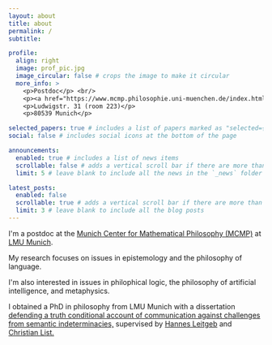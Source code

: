 ```yaml
---
layout: about
title: about
permalink: /
subtitle: 

profile:
  align: right
  image: prof_pic.jpg
  image_circular: false # crops the image to make it circular
  more_info: >
    <p>Postdoc</p> <br/>
    <p><a href="https://www.mcmp.philosophie.uni-muenchen.de/index.html">MCMP</a>, <a href="https://www.lmu.de/de/index.html">LMU Munich</a></p>
    <p>Ludwigstr. 31 (room 223)</p>
    <p>80539 Munich</p>

selected_papers: true # includes a list of papers marked as "selected={true}"
social: false # includes social icons at the bottom of the page

announcements:
  enabled: true # includes a list of news items
  scrollable: false # adds a vertical scroll bar if there are more than 3 news items
  limit: 5 # leave blank to include all the news in the `_news` folder

latest_posts:
  enabled: false
  scrollable: true # adds a vertical scroll bar if there are more than 3 new posts items
  limit: 3 # leave blank to include all the blog posts
---
```


I'm a postdoc at the <a href="https://www.mcmp.philosophie.uni-muenchen.de/index.html">Munich Center for Mathematical Philosophy (MCMP)</a> at <a href="https://www.lmu.de/de/index.html">LMU Munich</a>.

My research focuses on issues in epistemology and the philosophy of language. 

I'm also interested in issues in philophical logic, the philosophy of artificial intelligence, and metaphysics.

I obtained a PhD in philosophy from LMU Munich with a dissertation <a href="https://edoc.ub.uni-muenchen.de/34874/">defending a truth conditional account of communication against challenges from semantic indeterminacies,</a> supervised by <a href="https://www.mcmp.philosophie.uni-muenchen.de/people/faculty/hannes_leitgeb/index.html">Hannes Leitgeb</a> and <a href="https://www.philosophie.lmu.de/de/personenuebersicht/kontaktseite/christian-list-087028b0.html">Christian List.</a>

